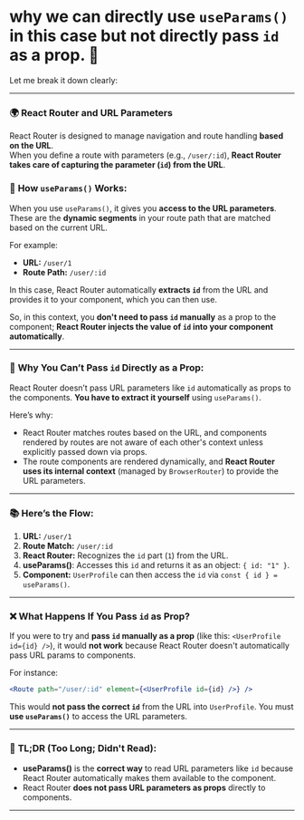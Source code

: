 # **why** we can directly use `useParams()` in this case but **not directly pass `id` as a prop**. 🤔

Let me break it down clearly:

---

### 🌍 **React Router and URL Parameters**

React Router is designed to manage navigation and route handling **based on the URL**.  
When you define a route with parameters (e.g., `/user/:id`), **React Router takes care of capturing the parameter (`id`) from the URL**.

### 🚀 **How `useParams()` Works:**

When you use `useParams()`, it gives you **access to the URL parameters**. These are the **dynamic segments** in your route path that are matched based on the current URL.

For example:
- **URL:** `/user/1`
- **Route Path:** `/user/:id`

In this case, React Router automatically **extracts `id`** from the URL and provides it to your component, which you can then use.

So, in this context, you **don't need to pass `id` manually** as a prop to the component; **React Router injects the value of `id` into your component automatically**.

---

### 🌟 **Why You Can’t Pass `id` Directly as a Prop:**

React Router doesn’t pass URL parameters like `id` automatically as props to the components. **You have to extract it yourself** using `useParams()`.

Here’s why:
- React Router matches routes based on the URL, and components rendered by routes are not aware of each other's context unless explicitly passed down via props.
- The route components are rendered dynamically, and **React Router uses its internal context** (managed by `BrowserRouter`) to provide the URL parameters.

---

### 📚 **Here’s the Flow:**

1. **URL:** `/user/1`
2. **Route Match:** `/user/:id`
3. **React Router:** Recognizes the `id` part (`1`) from the URL.
4. **useParams()**: Accesses this `id` and returns it as an object: `{ id: "1" }`.
5. **Component:** `UserProfile` can then access the `id` via `const { id } = useParams()`.

---

### ❌ **What Happens If You Pass `id` as Prop?**

If you were to try and **pass `id` manually as a prop** (like this: `<UserProfile id={id} />`), it would **not work** because React Router doesn't automatically pass URL params to components.

For instance:
```jsx
<Route path="/user/:id" element={<UserProfile id={id} />} />
```
This would **not pass the correct `id`** from the URL into `UserProfile`. You must **use `useParams()`** to access the URL parameters.

---

### 🎯 **TL;DR** (Too Long; Didn't Read):
- **useParams()** is the **correct way** to read URL parameters like `id` because React Router automatically makes them available to the component.
- React Router **does not pass URL parameters as props** directly to components.

---
